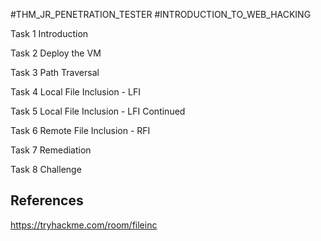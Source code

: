 #THM_JR_PENETRATION_TESTER #INTRODUCTION_TO_WEB_HACKING 

Task 1
Introduction








Task 2
Deploy the VM




Task 3
Path Traversal


































Task 4
Local File Inclusion - LFI















Task 5
Local File Inclusion - LFI Continued































Task 6
Remote File Inclusion - RFI










Task 7
Remediation

Task 8
Challenge
## References

https://tryhackme.com/room/fileinc
